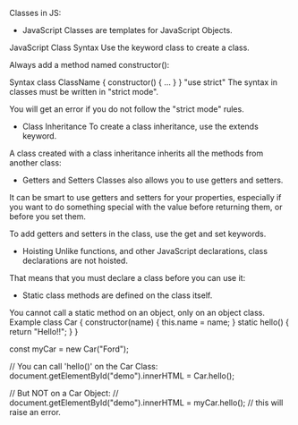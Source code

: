 Classes in JS:
- JavaScript Classes are templates for JavaScript Objects.

JavaScript Class Syntax
Use the keyword class to create a class.

Always add a method named constructor():

Syntax
class ClassName {
  constructor() { ... }
}
"use strict"
The syntax in classes must be written in "strict mode".

You will get an error if you do not follow the "strict mode" rules.

- Class Inheritance
To create a class inheritance, use the extends keyword.

A class created with a class inheritance inherits all the methods from another class:



- Getters and Setters
Classes also allows you to use getters and setters.

It can be smart to use getters and setters for your properties, especially if you want to do something special with the value before returning them, or before you set them.

To add getters and setters in the class, use the get and set keywords.

- Hoisting
Unlike functions, and other JavaScript declarations, class declarations are not hoisted.

That means that you must declare a class before you can use it:


- Static class methods are defined on the class itself.

You cannot call a static method on an object, only on an object class.
Example
class Car {
  constructor(name) {
    this.name = name;
  }
  static hello() {
    return "Hello!!";
  }
}

const myCar = new Car("Ford");

// You can call 'hello()' on the Car Class:
document.getElementById("demo").innerHTML = Car.hello();

// But NOT on a Car Object:
// document.getElementById("demo").innerHTML = myCar.hello();
// this will raise an error.